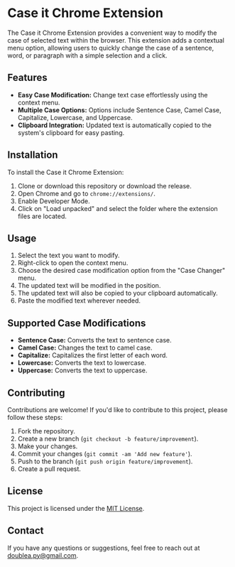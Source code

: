 # Case it Chrome Extension

The Case it Chrome Extension provides a convenient way to modify the case of selected text within the browser. This extension adds a contextual menu option, allowing users to quickly change the case of a sentence, word, or paragraph with a simple selection and a click.

## Features

- **Easy Case Modification:** Change text case effortlessly using the context menu.
- **Multiple Case Options:** Options include Sentence Case, Camel Case, Capitalize, Lowercase, and Uppercase.
- **Clipboard Integration:** Updated text is automatically copied to the system's clipboard for easy pasting.

## Installation

To install the Case it Chrome Extension:

1. Clone or download this repository or download the release.
2. Open Chrome and go to `chrome://extensions/`.
3. Enable Developer Mode.
4. Click on "Load unpacked" and select the folder where the extension files are located.

## Usage

1. Select the text you want to modify.
2. Right-click to open the context menu.
3. Choose the desired case modification option from the "Case Changer" menu.
4. The updated text will be modified in the position.
5. The updated text will also be copied to your clipboard automatically.
6. Paste the modified text wherever needed.

## Supported Case Modifications

- **Sentence Case:** Converts the text to sentence case.
- **Camel Case:** Changes the text to camel case.
- **Capitalize:** Capitalizes the first letter of each word.
- **Lowercase:** Converts the text to lowercase.
- **Uppercase:** Converts the text to uppercase.

## Contributing

Contributions are welcome! If you'd like to contribute to this project, please follow these steps:

1. Fork the repository.
2. Create a new branch (`git checkout -b feature/improvement`).
3. Make your changes.
4. Commit your changes (`git commit -am 'Add new feature'`).
5. Push to the branch (`git push origin feature/improvement`).
6. Create a pull request.

## License

This project is licensed under the [MIT License](LICENSE).

## Contact

If you have any questions or suggestions, feel free to reach out at [doublea.py@gmail.com](mailto:doublea.py@gmail.com).
